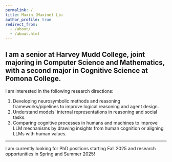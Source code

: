 ```yaml
---
permalink: /
title: Muxin (Maxine) Liu
author_profile: true
redirect_from: 
  - /about/
  - /about.html
---
```


I am a senior at Harvey Mudd College, joint majoring in **Computer Science and Mathematics**, with a second major in **Cognitive Science** at Pomona College. 
---
I am interested in the following research directions:
1. Developing neurosymbolic methods and reasoning frameworks/pipelines to improve logical reasoning and agent design.
2. Understand models' internal representations in reasoning and social tasks.
3. Comparing cognitive processes in humans and machines to improve LLM mechanisms by drawing insights from human cognition or aligning LLMs with human values.

---

I am currently looking for PhD positions starting Fall 2025 and research opportunities in Spring and Summer 2025!